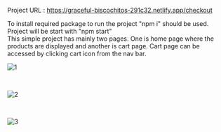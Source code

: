 Project URL : https://graceful-biscochitos-291c32.netlify.app/checkout

To install required package to run the project "npm i" should be used.
<br/>
Project will be start with "npm start"
<br/>
This simple project has mainly two pages. One is home page where the products are displayed and another is cart page. Cart page can be accessed by clicking cart icon from the nav bar.
<br/>

![1](https://user-images.githubusercontent.com/45461265/175357439-e846123d-b74a-470a-9fd5-e47ecac13a5d.png)

<br/>

![2](https://user-images.githubusercontent.com/45461265/175357984-128ede93-426b-482e-ba9c-e2f6c09816c2.png)

<br/>

![3](https://user-images.githubusercontent.com/45461265/175358017-c80f8011-35aa-49be-a0a4-dd7f341d0be6.png)
